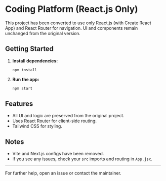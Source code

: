 # Coding Platform (React.js Only)

This project has been converted to use only React.js (with Create React App) and React Router for navigation. UI and components remain unchanged from the original version.

## Getting Started

1. **Install dependencies:**
   ```bash
   npm install
   ```
2. **Run the app:**
   ```bash
   npm start
   ```

## Features
- All UI and logic are preserved from the original project.
- Uses React Router for client-side routing.
- Tailwind CSS for styling.

## Notes
- Vite and Next.js configs have been removed.
- If you see any issues, check your `src` imports and routing in `App.jsx`.

---

For further help, open an issue or contact the maintainer.
